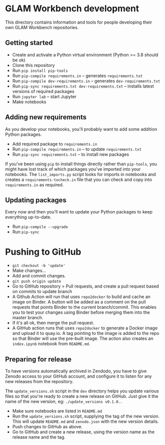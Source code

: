 # GLAM Workbench development

This directory contains information and tools for people developing their own GLAM Workbench repositories.

## Getting started

* Create and activate a Python virtual environment (Python >= 3.8 should be ok)
* Clone this repository
* Run `pip install pip-tools`
* Run `pip-compile requirements.in` – generates `requirements.txt`
* Run `pip-compile dev-requirements.in` – generates `dev-requirements.txt`
* Run `pip-sync requirements.txt dev-requirements.txt` – installs latest versions of required packages
* Run `jupyter lab` – start Jupyter
* Make notebooks

## Adding new requirements

As you develop your notebooks, you'll probably want to add some addition Python packages.

* Add required package to `requirements.in`
* Run `pip-compile requirements.in` – to update `requirements.txt`
* Run `pip-sync requirements.txt` – to install new packages

If you've been using `pip` to install things directly rather than `pip-tools`, you might have lost track of which packages you've imported into your notebooks. The `list_imports.py` script looks for imports in notebooks and creates a `requirements-tocheck.in` file that you can check and copy into `requirements.in` as required.

## Updating packages

Every now and then you'll want to update your Python packages to keep everything up-to-date.

* Run `pip-compile --upgrade`
* Run `pip-sync`

# Pushing to GitHub

* `git checkout -b 'update'`
* Make changes...
* Add and commit changes.
* `git push origin update`
* Go to GitHub repository > Pull requests, and create a pull request based on commits to update branch
* A Github Action will run that uses `repo2docker` to build and cache an image on Binder. A button will be added as a comment on the pull requests that points Binder to the current branch/commit. This enables you to test your changes using Binder before merging them into the master branch.
* If it's all ok, then merge the pull request.
* A GitHub action runs that uses `repo2docker` to generate a Docker image and upload it to quay.io. A tag pointing to the image is added to the repo so that Binder will use the pre-built image. The action also creates an `index.ipynb` notebook from `README.md`.

## Preparing for release

To have versions automatically archived in Zendodo, you have to give Zenodo access to your GitHub account, and configure it to listen for any new releases from the repository.

The `update_versions.sh` script in the `dev` directory helps you update various files so that you're ready to create a new release on GitHub. Just give it the name of the new version, eg: `./update_versions v0.1.0.`.

* Make sure notebooks are listed in `README.md`
* Run the `update_versions.sh` script, supplying the tag of the new version. This will update `README.md` and `zenodo.json` with the new version details.
* Push changes to GitHub as above.
* Go to GitHub and create a new release, using the version name as the release name and the tag.